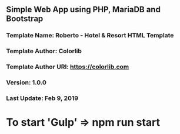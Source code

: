 ## Simple Web App using PHP, MariaDB and Bootstrap 


### Template Name: Roberto - Hotel & Resort HTML Template

### Template Author: Colorlib

### Template Author URI: https://colorlib.com

### Version: 1.0.0

### Last Update: Feb 9, 2019



# To start 'Gulp' => npm run start

